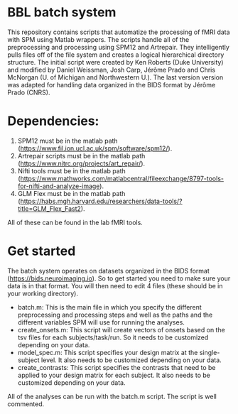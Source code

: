 # BBL batch system
This repository contains scripts that automatize the processing of fMRI data with SPM using Matlab wrappers. The scripts handle all of the preprocessing and processing using SPM12 and Artrepair.  They intelligently pulls files off of the file system and creates a logical hierarchical directory structure.
The initial script were created by Ken Roberts (Duke University) and modified by Daniel Weissman, Josh Carp, Jérôme Prado and Chris McNorgan (U. of Michigan and Northwestern U.). The last version version was adapted for handling data organized in the BIDS format by Jérôme Prado (CNRS).

# Dependencies:

1) SPM12 must be in the matlab path (https://www.fil.ion.ucl.ac.uk/spm/software/spm12/).
2) Artrepair scripts must be in the matlab path (https://www.nitrc.org/projects/art_repair/).
3) Nifti tools must be in the matlab path (https://www.mathworks.com/matlabcentral/fileexchange/8797-tools-for-nifti-and-analyze-image).
4) GLM Flex must be in the matlab path (https://habs.mgh.harvard.edu/researchers/data-tools/?title=GLM_Flex_Fast2).

All of these can be found in the lab fMRI tools.

# Get started

The batch system operates on datasets organized in the BIDS format (https://bids.neuroimaging.io). So to get started you need to make sure your data is in that format. You will then need to edit 4 files (these should be in your working directory).

- batch.m: This is the main file in which you specify the different preprocessing and processing steps and well as the paths and the different variables SPM will use for running the analyses.
- create_onsets.m: This script will create vectors of onsets based on the tsv files for each subjects/task/run. So it needs to be customized depending on your data.
- model_spec.m: This script specifies your design matrix at the single-subject level. It also needs to be customized depending on your data.
- create_contrasts: This script specifies the contrasts that need to be applied to your design matrix for each subject. It also needs to be customized depending on your data.

All of the analyses can be run with the batch.m script. The script is well commented. 
